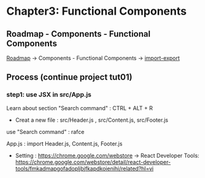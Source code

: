 # Chapter3:  Functional Components

## Roadmap - Components - Functional Components

[Roadmap](https://roadmap.sh/react)    ->    Components - Functional Components    ->    [import-export](https://react.dev/learn/importing-and-exporting-components)

## Process (continue project tut01)

### step1: use JSX in src/App.js

Learn about section "Search command" : CTRL + ALT + R

- Creat a new file : src/Header.js , src/Content.js, src/Footer.js

use "Search command" : rafce

App.js : import Header.js, Content.js, Footer.js

- Setting : https://chrome.google.com/webstore  -> React Developer Tools:
https://chrome.google.com/webstore/detail/react-developer-tools/fmkadmapgofadopljbjfkapdkoienihi/related?hl=vi

